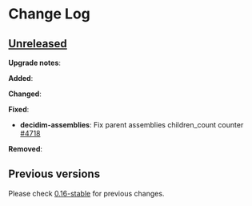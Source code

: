 # Change Log

## [Unreleased](https://github.com/decidim/decidim/tree/HEAD)

**Upgrade notes**:


**Added**:


**Changed**:


**Fixed**:

- **decidim-assemblies**: Fix parent assemblies children_count counter [\#4718](https://github.com/decidim/decidim/pull/4718/)

**Removed**:


## Previous versions

Please check [0.16-stable](https://github.com/decidim/decidim/blob/0.16-stable/CHANGELOG.md) for previous changes.
